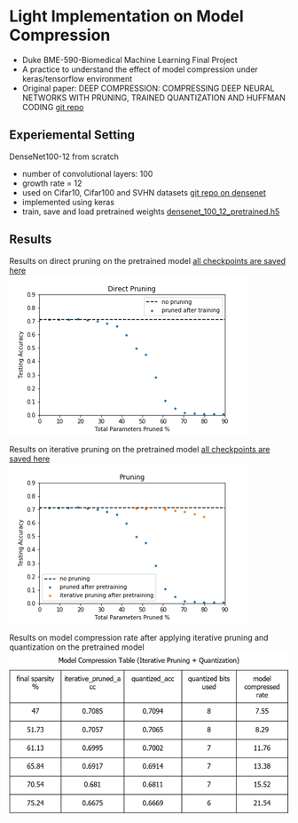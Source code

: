 # Light Implementation on Model Compression 
- Duke BME-590-Biomedical Machine Learning Final Project
- A practice to understand the effect of model compression under keras/tensorflow environment
- Original paper: DEEP COMPRESSION: COMPRESSING DEEP NEURAL NETWORKS WITH PRUNING, TRAINED QUANTIZATION AND HUFFMAN CODING
 [git repo](https://github.com/songhan/Deep-Compression-AlexNet/blob/master)

## Experiemental Setting
DenseNet100-12 from scratch <br>
- number of convolutional layers: 100 <br>
- growth rate = 12  <br>
- used on Cifar10, Cifar100 and SVHN datasets [git repo on densenet](https://github.com/liuzhuang13/DenseNet/blob/master)
- implemented using keras
- train, save and load pretrained weights [densenet_100_12_pretrained.h5](https://github.com/MyWhiteCastle/BME-590-Project3/blob/master/densenet_100_12_pretrained.h5) 

## Results
Results on direct pruning on the pretrained model [all checkpoints are saved here](https://github.com/MyWhiteCastle/BME-590-Project3/tree/master/direct%20pruning%20checkpoints)<br>
![direct pruning](https://github.com/MyWhiteCastle/BME-590-Project3/blob/master/results/Direct%20Pruning%20corrected.png "direct pruning")

Results on iterative pruning on the pretrained model [all checkpoints are saved here](https://github.com/MyWhiteCastle/BME-590-Project3/tree/master/iterative%20pruning%20checkpoints) <br>
![iterative pruning](https://github.com/MyWhiteCastle/BME-590-Project3/blob/master/results/Iterative%20Pruning.png "iterative pruning")

Results on model compression rate after applying iterative pruning and quantization on the pretrained model
![compression rate table](https://github.com/MyWhiteCastle/BME-590-Project3/blob/master/results/compression_rate_table.png "compression rate table")
